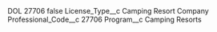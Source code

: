 <?xml version="1.0" encoding="UTF-8"?>
<CustomMetadata xmlns="http://soap.sforce.com/2006/04/metadata" xmlns:xsi="http://www.w3.org/2001/XMLSchema-instance" xmlns:xsd="http://www.w3.org/2001/XMLSchema">
    <label>DOL 27706</label>
    <protected>false</protected>
    <values>
        <field>License_Type__c</field>
        <value xsi:type="xsd:string">Camping Resort Company</value>
    </values>
    <values>
        <field>Professional_Code__c</field>
        <value xsi:type="xsd:string">27706</value>
    </values>
    <values>
        <field>Program__c</field>
        <value xsi:type="xsd:string">Camping Resorts</value>
    </values>
</CustomMetadata>

